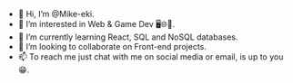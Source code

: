 - 👋 Hi, I’m @Mike-eki.
- 👀 I’m interested in Web & Game Dev 🖥️🌐👾.
- 🌱 I’m currently learning React, SQL and NoSQL databases.
- 💞️ I’m looking to collaborate on Front-end projects.
- 📫 To reach me just chat with me on social media or email, is up to you 😁.

<!---
Mike-eki/Mike-eki is a ✨ special ✨ repository because its `README.md` (this file) appears on your GitHub profile.
You can click the Preview link to take a look at your changes.
--->
